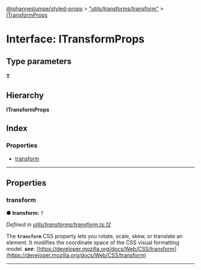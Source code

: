 [@johanneslumpe/styled-props](../README.md) > ["utils/transforms/transform"](../modules/_utils_transforms_transform_.md) > [ITransformProps](../interfaces/_utils_transforms_transform_.itransformprops.md)

# Interface: ITransformProps

## Type parameters
#### T 
## Hierarchy

**ITransformProps**

## Index

### Properties

* [transform](_utils_transforms_transform_.itransformprops.md#transform)

---

## Properties

<a id="transform"></a>

###  transform

**● transform**: *`T`*

*Defined in [utils/transforms/transform.ts:12](https://github.com/johanneslumpe/styled-props/blob/3abf398/src/utils/transforms/transform.ts#L12)*

The **`transform`** CSS property lets you rotate, scale, skew, or translate an element. It modifies the coordinate space of the CSS visual formatting model.
*__see__*: [https://developer.mozilla.org/docs/Web/CSS/transform](https://developer.mozilla.org/docs/Web/CSS/transform)

___

